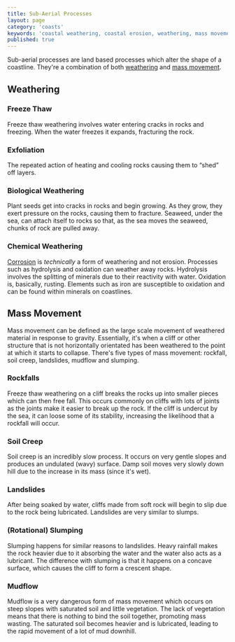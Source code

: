 ```yaml
---
title: Sub-Aerial Processes
layout: page
category: 'coasts'
keywords: 'coastal weathering, coastal erosion, weathering, mass movement, rock falls, landslides, mudflows, rotational slumping'
published: true
---
```


Sub-aerial processes are land based processes which alter the shape of a coastline. They're a combination of both [weathering](#weathering) and [mass movement](#mass-movement). 

## Weathering

### Freeze Thaw

Freeze thaw weathering involves water entering cracks in rocks and freezing. When the water freezes it expands, fracturing the rock. 

### Exfoliation

The repeated action of heating and cooling rocks causing them to “shed” off layers. 

### Biological Weathering

Plant seeds get into cracks in rocks and begin growing. As they grow, they exert pressure on the rocks, causing them to fracture. Seaweed, under the sea, can attach itself to rocks so that, as the sea moves the seaweed, chunks of rock are pulled away. 

### Chemical Weathering

[Corrosion](/coasts/coastal-erosion/#corrosion) is *technically* a form of weathering and not erosion. Processes such as hydrolysis and oxidation can weather away rocks. Hydrolysis involves the splitting of minerals due to their reactivity with water. Oxidation is, basically, rusting. Elements such as iron are susceptible to oxidation and can be found within minerals on coastlines. 

## Mass Movement

Mass movement can be defined as the large scale movement of weathered material in response to gravity. Essentially, it's when a cliff or other structure that is not horizontally orientated has been weathered to the point at which it starts to collapse. There's five types of mass movement: rockfall, soil creep, landslides, mudflow and slumping.

### Rockfalls

Freeze thaw weathering on a cliff breaks the rocks up into smaller pieces which can then free fall. This occurs commonly on cliffs with lots of joints as the joints make it easier to break up the rock. If the cliff is undercut by the sea, it can loose some of its stability, increasing the likelihood that a rockfall will occur. 

### Soil Creep

Soil creep is an incredibly slow process. It occurs on very gentle slopes and produces an undulated (wavy) surface. Damp soil moves very slowly down hill due to the increase in its mass (since it's wet). 

### Landslides

After being soaked by water, cliffs made from soft rock will begin to slip due to the rock being lubricated. Landslides are very similar to slumps. 

### (Rotational) Slumping

Slumping happens for similar reasons to landslides. Heavy rainfall makes the rock heavier due to it absorbing the water and the water also acts as a lubricant. The difference with slumping is that it happens on a concave surface, which causes the cliff to form a crescent shape. 

### Mudflow

Mudflow is a very dangerous form of mass movement which occurs on steep slopes with saturated soil and little vegetation. The lack of vegetation means that there is nothing to bind the soil together, promoting mass wasting. The saturated soil becomes heavier and is lubricated, leading to the rapid movement of a lot of mud downhill. 